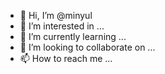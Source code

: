 - 👋 Hi, I’m @minyul
- 👀 I’m interested in ...
- 🌱 I’m currently learning ...
- 💞️ I’m looking to collaborate on ...
- 📫 How to reach me ...

<!---
minyul/minyul is a ✨ special ✨ repository because its `README.md` (this file) appears on your GitHub profile.
You can click the Preview link to take a look at your changes.
--->
